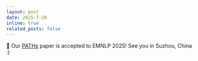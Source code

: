 ```yaml
---
layout: post
date: 2025-7-20 
inline: true
related_posts: false
---
```



🥳 Our [PATHs](https://arxiv.org/pdf/2505.16023) paper is accepted to EMNLP 2025! See you in Suzhou, China :)
